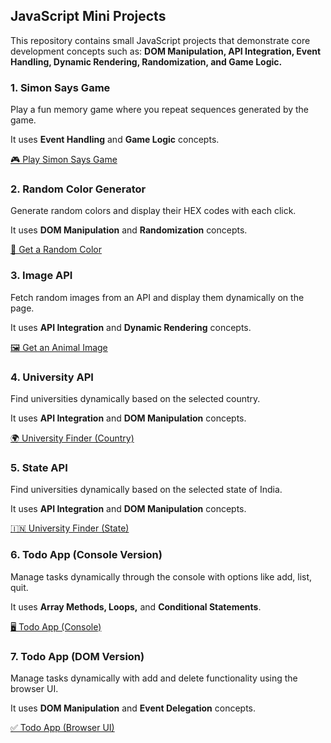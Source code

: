 ## JavaScript Mini Projects

This repository contains small JavaScript projects that demonstrate core development concepts such as:
**DOM Manipulation, API Integration, Event Handling, Dynamic Rendering, Randomization, and Game Logic.**


### 1. Simon Says Game

Play a fun memory game where you repeat sequences generated by the game.

It uses **Event Handling** and **Game Logic** concepts.

[🎮 Play Simon Says Game](https://aaishashaukatali.github.io/JS-mini-projects/simon_says_game.html)


### 2. Random Color Generator

Generate random colors and display their HEX codes with each click.

It uses **DOM Manipulation** and **Randomization** concepts.

[🎨 Get a Random Color](https://aaishashaukatali.github.io/JS-mini-projects/random_color_generator.html)


### 3. Image API

Fetch random images from an API and display them dynamically on the page.

It uses **API Integration** and **Dynamic Rendering** concepts.

[🖼️ Get an Animal Image](https://aaishashaukatali.github.io/JS-mini-projects/image_api.html)


### 4. University API
Find universities dynamically based on the selected country.

It uses **API Integration** and **DOM Manipulation** concepts.

[🌍 University Finder (Country)](https://aaishashaukatali.github.io/JS-mini-projects/university_api.html)


### 5. State API

Find universities dynamically based on the selected state of India.

It uses **API Integration** and **DOM Manipulation** concepts.

[🇮🇳 University Finder (State)](https://aaishashaukatali.github.io/JS-mini-projects/state_api.html)


### 6. Todo App (Console Version)

Manage tasks dynamically through the console with options like add, list, quit.

It uses **Array Methods, Loops,** and **Conditional Statements**.

[🖥️ Todo App (Console)](https://aaishashaukatali.github.io/JS-mini-projects/todo_app_1.html)


### 7. Todo App (DOM Version)

Manage tasks dynamically with add and delete functionality using the browser UI.

It uses **DOM Manipulation** and **Event Delegation** concepts.

[✅ Todo App (Browser UI)](https://aaishashaukatali.github.io/JS-mini-projects/todo_app_2.html)




